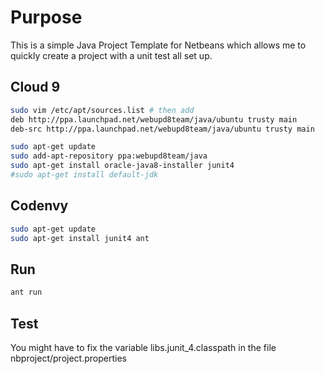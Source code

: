 # Purpose

This is a simple Java Project Template for Netbeans which allows me to quickly
create a project with a unit test all set up.

## Cloud 9

```bash
sudo vim /etc/apt/sources.list # then add
deb http://ppa.launchpad.net/webupd8team/java/ubuntu trusty main
deb-src http://ppa.launchpad.net/webupd8team/java/ubuntu trusty main

sudo apt-get update
sudo add-apt-repository ppa:webupd8team/java
sudo apt-get install oracle-java8-installer junit4
#sudo apt-get install default-jdk
```

## Codenvy

```bash
sudo apt-get update
sudo apt-get install junit4 ant
```


## Run

```bash
ant run
```

## Test

You might have to fix the variable libs.junit_4.classpath in the file nbproject/project.properties